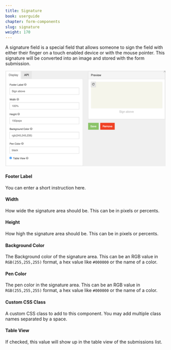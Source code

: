 ```yaml
---
title: Signature
book: userguide
chapter: form-components
slug: signature
weight: 170
---
```


A signature field is a special field that allows someone to sign the field with either their finger on a touch enabled device or with the mouse pointer. This signature will be converted into an image and stored with the form submission.

![](/assets/img/signature-display.png)

#### Footer Label

You can enter a short instruction here.

#### Width

How wide the signature area should be. This can be in pixels or percents.

#### Height

How high the signature area should be. This can be in pixels or percents.

#### Background Color

The Background color of the signature area. This can be an RGB value in `RGB(255,255,255)` format, a hex value like `#000000` or the name of a color.

#### Pen Color

The pen color in the signature area. This can be an RGB value in `RGB(255,255,255)` format, a hex value like `#000000` or the name of a color.

#### Custom CSS Class

A custom CSS class to add to this component. You may add multiple class names separated by a space.

#### Table View

If checked, this value will show up in the table view of the submissions list.

